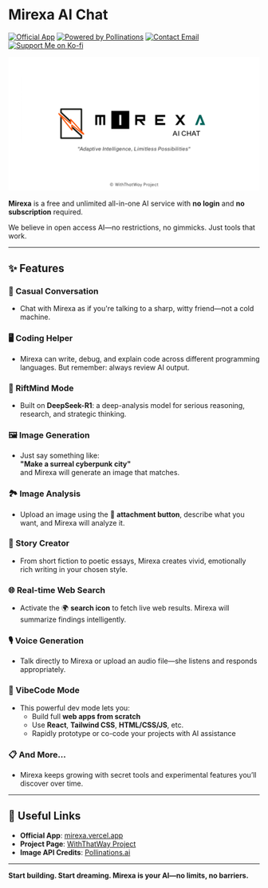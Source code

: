 # Mirexa AI Chat

[![Official App](https://img.shields.io/badge/Mirexa-Launch%20App-blueviolet?logo=vercel&style=flat-square)](https://mirexa.vercel.app)
[![Powered by Pollinations](https://img.shields.io/badge/API%20by-Pollinations.ai-orange?style=flat-square)](https://github.com/pollinations/pollinations/blob/master/APIDOCS.md)
[![Contact Email](https://img.shields.io/badge/Email-zrezata@gmail.com-blue?logo=gmail&style=flat-square)](mailto:zrezata@gmail.com)
[![Support Me on Ko-fi](https://img.shields.io/badge/Ko--fi-Support%20Me-ff5e5b?logo=ko-fi&logoColor=white&style=flat-square)](https://ko-fi.com/withthatway#checkoutModal)

[![Mirexa AI Chat](https://github.com/withthatway/withthatway/blob/855c97508a44b51fe4aa77fb84e394605097c99e/assets/thumbnail_page_of_mirexa_ai.png?raw=true)](https://mirexa.vercel.app)

**Mirexa** is a free and unlimited all-in-one AI service with **no login** and **no subscription** required.  

We believe in open access AI—no restrictions, no gimmicks. Just tools that work.

---

## ✨ Features

### 💬 Casual Conversation  
- Chat with Mirexa as if you're talking to a sharp, witty friend—not a cold machine.

### 🖥️ Coding Helper  
- Mirexa can write, debug, and explain code across different programming languages. But remember: always review AI output.

### 🧠 RiftMind Mode  
- Built on **DeepSeek-R1**: a deep-analysis model for serious reasoning, research, and strategic thinking.

### 🖼️ Image Generation  
- Just say something like:  
  **"Make a surreal cyberpunk city"**  
  and Mirexa will generate an image that matches.

### 🏞️ Image Analysis  
- Upload an image using the 📎 **attachment button**, describe what you want, and Mirexa will analyze it.

### 📖 Story Creator  
- From short fiction to poetic essays, Mirexa creates vivid, emotionally rich writing in your chosen style.

### 🌐 Real-time Web Search  
- Activate the 🌍 **search icon** to fetch live web results. Mirexa will summarize findings intelligently.

### 🎙️ Voice Generation  
- Talk directly to Mirexa or upload an audio file—she listens and responds appropriately.

### 🧩 VibeCode Mode  
- This powerful dev mode lets you:  
  - Build full **web apps from scratch**  
  - Use **React**, **Tailwind CSS**, **HTML/CSS/JS**, etc.  
  - Rapidly prototype or co-code your projects with AI assistance  

### 📋 And More...  
- Mirexa keeps growing with secret tools and experimental features you’ll discover over time.

---

## 🔗 Useful Links  

- **Official App**: [mirexa.vercel.app](https://mirexa.vercel.app)  
- **Project Page**: [WithThatWay Project](https://perchance.org/withthatway)  
- **Image API Credits**: [Pollinations.ai](https://github.com/pollinations/pollinations/blob/master/APIDOCS.md)  

---

**Start building. Start dreaming. Mirexa is your AI—no limits, no barriers.**
